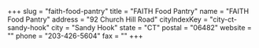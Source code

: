 +++
slug = "faith-food-pantry"
title = "FAITH Food Pantry"
name = "FAITH Food Pantry"
address = "92 Church Hill Road"
cityIndexKey = "city-ct-sandy-hook"
city = "Sandy Hook"
state = "CT"
postal = "06482"
website = ""
phone = "203-426-5604"
fax = ""
+++
